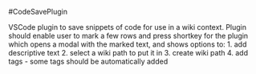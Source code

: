 #CodeSavePlugin

VSCode plugin to save snippets of code for use in a wiki context.
Plugin should enable user to mark a few rows and press shortkey for the plugin which opens a modal with the marked text, and shows options to:
    1. add descriptive text
    2. select a wiki path to put it in
    3. create wiki path
    4. add tags - some tags should be automatically added